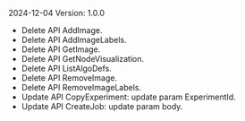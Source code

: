 2024-12-04 Version: 1.0.0
- Delete API AddImage.
- Delete API AddImageLabels.
- Delete API GetImage.
- Delete API GetNodeVisualization.
- Delete API ListAlgoDefs.
- Delete API RemoveImage.
- Delete API RemoveImageLabels.
- Update API CopyExperiment: update param ExperimentId.
- Update API CreateJob: update param body.


